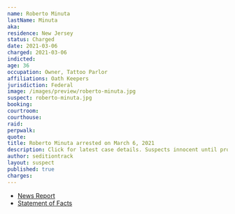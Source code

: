 ```yaml
---
name: Roberto Minuta
lastName: Minuta
aka:
residence: New Jersey
status: Charged
date: 2021-03-06
charged: 2021-03-06
indicted:
age: 36
occupation: Owner, Tattoo Parlor
affiliations: Oath Keepers
jurisdiction: Federal
image: /images/preview/roberto-minuta.jpg
suspect: roberto-minuta.jpg
booking:
courtroom:
courthouse:
raid:
perpwalk:
quote:
title: Roberto Minuta arrested on March 6, 2021
description: Click for latest case details. Suspects innocent until proven guilty.
author: seditiontrack
layout: suspect
published: true
charges:
---
```

- [News Report](https://www.nbcnewyork.com/investigations/roger-stone-associate-with-oath-keepers-ties-arrested-on-capitol-riot-charges/2930533/)
- [Statement of Facts](https://extremism.gwu.edu/sites/g/files/zaxdzs2191/f/Roberto%20Minuta%20Criminal%20Complaint%20and%20Affidavit_Redacted.pdf)
